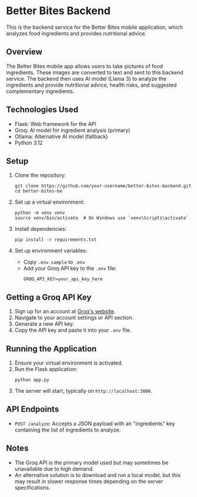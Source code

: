 # Better Bites Backend

This is the backend service for the Better Bites mobile application, which analyzes food ingredients and provides nutritional advice.

## Overview

The Better Bites mobile app allows users to take pictures of food ingredients. These images are converted to text and sent to this backend service. The backend then uses AI model (Llama 3) to analyze the ingredients and provide nutritional advice, health risks, and suggested complementary ingredients.

## Technologies Used

- Flask: Web framework for the API
- Groq: AI model for ingredient analysis (primary)
- Ollama: Alternative AI model (fallback)
- Python 3.12

## Setup

1. Clone the repository:
   ```
   git clone https://github.com/your-username/better-bites-backend.git
   cd better-bites-be
   ```

2. Set up a virtual environment:
   ```
   python -m venv venv
   source venv/bin/activate  # On Windows use `venv\Scripts\activate`
   ```

3. Install dependencies:
   ```
   pip install -r requirements.txt
   ```

4. Set up environment variables:
   - Copy `.env.sample` to `.env`
   - Add your Groq API key to the `.env` file:
     ```
     GROQ_API_KEY=your_api_key_here
     ```

## Getting a Groq API Key

1. Sign up for an account at [Groq's website](https://www.groq.com/).
2. Navigate to your account settings or API section.
3. Generate a new API key.
4. Copy the API key and paste it into your `.env` file.

## Running the Application

1. Ensure your virtual environment is activated.
2. Run the Flask application:
   ```
   python app.py
   ```
3. The server will start, typically on `http://localhost:3000`.

## API Endpoints

- `POST /analyze`: Accepts a JSON payload with an "ingredients" key containing the list of ingredients to analyze.

## Notes

- The Groq API is the primary model used but may sometimes be unavailable due to high demand.
- An alternative solution is to download and run a local model, but this may result in slower response times depending on the server specifications.
